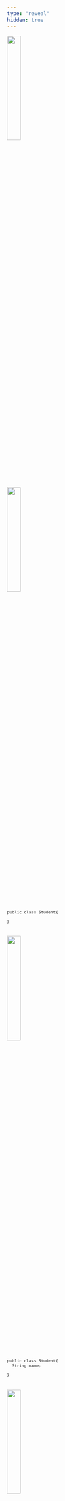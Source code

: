 ```yaml
---
type: "reveal"
hidden: true
---
```

<section>
	<img class="plain" style="width: 25%" src="/cc210/images/12-class/11.3.methods.student.png">
  <pre class="stretch" style="font-size: .8em"><code class="java">
  </code></pre>
</section><br><br>
<section>
	<img class="plain" style="width: 25%" src="/cc210/images/12-class/11.3.methods.student.png">
  <pre class="stretch" style="font-size: .8em"><code class="java">public class Student{<br>
}</code></pre>
</section><br>
<section>
	<img class="plain" style="width: 25%" src="/cc210/images/12-class/11.3.methods.student.png">
  <pre class="stretch" style="font-size: .8em"><code class="java">public class Student{
  String name;<br>
}</code></pre>
</section><br>
<section>
	<img class="plain" style="width: 25%" src="/cc210/images/12-class/11.3.methods.student.png">
  <pre class="stretch" style="font-size: .8em"><code class="java">public class Student{
  String name;
  <mark style="background-color: red">name = "test";</mark><br>
}</code></pre>
</section><br><br>
<section>
	<img class="plain" style="width: 25%" src="/cc210/images/12-class/11.3.methods.student.png">
  <pre class="stretch" style="font-size: .8em"><code class="java">public class Student{
  String name = test;<br>
}</code></pre>
</section><br><br>
<section>
	<img class="plain" style="width: 25%" src="/cc210/images/12-class/11.3.methods.student.png">
  <pre class="stretch" style="font-size: .8em"><code class="java">public class Student{
  String name = test;
  int age = 19;
  String student_id = "123456987";
  int credits = 0;
  double gpa = 0.0;
}</code></pre>
</section><br><br>
<section>
	<img class="plain" style="width: 25%" src="/cc210/images/12-class/11.3.methods.student.png">
  <pre class="stretch" style="font-size: .8em"><code class="java">public class Student{
  public String name = test;
  public int age = 19;
  public String student_id = "123456987";
  public int credits = 0;
  public double gpa = 0.0;
}</code></pre>
</section><br><br><br>
<section>
	<img class="plain" style="width: 25%" src="/cc210/images/12-class/11.3.methods.student.png">
  <pre class="stretch" style="font-size: .8em"><code class="java">public class Student{
  public String name;
  public int age;
  public String student_id;
  public int credits;
  public double gpa;
}</code></pre>
</section><br>